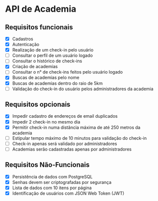 # API de Academia

## Requisitos funcionais

- [x] Cadastros
- [x] Autenticação
- [x] Realização de um check-in pelo usuário
- [ ] Consultar o perfil de um usuário logado
- [ ] Consultar o histórico de check-ins
- [x] Criação de academias
- [ ] Consultar o n° de check-ins feitos pelo usuário logado
- [x] Buscas de academias pelo nome
- [x] Buscas de academias dentro do raio de 5km
- [ ] Validação do check-in do usuário pelos administradores da academia

## Requisitos opcionais

- [x] Impedir cadastro de endereços de email duplicados
- [x] Impedir 2 check-in no mesmo dia
- [x] Permitir check-in numa distância máxima de até 250 metros da academia
- [ ] Estipular tempo máximo de 10 minutos para validação do check-in
- [ ] Check-in apenas será validado por administradores
- [ ] Academias serão cadastradas apenas por administradores

## Requisitos Não-Funcionais

- [x] Persistência de dados com PostgreSQL
- [x] Senhas devem ser criptografadas por segurança
- [x] Lista de dados com 10 itens por página
- [x] Identificação de usuários com JSON Web Token (JWT)